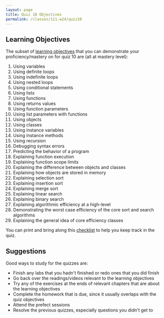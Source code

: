 ```yaml
---
layout: page
title: Quiz 10 Objectives
permalink: /classes/111-w24/quiz10
---
```


## Learning Objectives
The subset of [learning objectives](quizzes-overview) that you can demonstrate your proficiency/mastery on for quiz 10 are (all at mastery level):

1. Using variables
2. Using definite loops
3. Using indefinite loops
4. Using nested loops
5. Using conditional statements
6. Using lists
7. Using functions
8. Using returns values
9. Using function parameters
10. Using list parameters with functions
11. Using objects
12. Using classes
13. Using instance variables
14. Using instance methods
15. Using recursion
16. Debugging syntax errors
17. Predicting the behavior of a program
18. Explaining function execution
19. Explaining function scope limits
21. Explaining the difference between objects and classes
22. Explaining how objects are stored in memory
23. Explaining selection sort
24. Explaining insertion sort
25. Explaining merge sort
26. Explaining linear search
27. Explaining binary search
28. Explaining algorithmic efficiency at a high-level
29. Demonstrating the worst case efficiency of the core sort and search algorithms
30. Explaining the general idea of core efficiency classes

You can print and bring along this [checklist](hhttps://docs.google.com/document/d/1YYpU53vYT79LQ2g8wtkag6ESQZhTdV0fPXRAb0fM-TU/edit?usp=sharing) to help you keep track in the quiz.

## Suggestions
Good ways to study for the quizzes are:
* Finish any labs that you hadn't finished or redo ones that you did finish
* Go back over the readings/videos relevant to the learning objectives
* Try any of the exercises at the ends of relevant chapters that are about the learning objectives
* Complete the homework that is due, since it usually overlaps with the quiz objectives
* Attend the prefect sessions
* Resolve the previous quizzes, especially questions you didn't get to